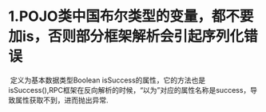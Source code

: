 # 1.POJO类中国布尔类型的变量，都不要加is，否则部分框架解析会引起序列化错误

​	定义为基本数据类型Boolean isSuccess的属性，它的方法也是isSuccess(),RPC框架在反向解析的时候，“以为”对应的属性名称是success，导致属性获取不到，进而抛出异常.